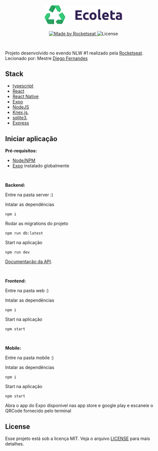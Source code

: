 <h4 align="center">
<img src="https://github.com/marcos012/ecoleta/blob/master/web/src/assets/logo.svg" width="250px" /><br>
</h4>
<p align="center">
  <a href="https://rocketseat.com.br">
    <img alt="Made by Rocketseat" src="https://img.shields.io/badge/made%20by-Rocketseat-red">
  </a>
  <img alt="License" src="https://img.shields.io/badge/license-MIT-red">
</p>

<br>

Projeto desenvolvido no evendo NLW #1 realizado pela [Rocketseat](https://rocketseat.com.br).
Lecionado por: Mestre [Diego Fernandes](https://github.com/diego3g)

## Stack

- [typescript](https://github.com/Microsoft/TypeScript)
- [React](https://github.com/facebook/react)
- [React Native](https://github.com/facebook/react-native)
- [Expo](https://expo.io/)
- [NodeJS](https://nodejs.org/en/)
- [Knex.js](http://knexjs.org/),
- [sqlite3](https://www.sqlite.org/index.html),
- [Express](https://expressjs.com/pt-br/)
  
## Iniciar aplicação
**Pré-requisitos:** <br>

- [Node/NPM](https://nodejs.org/en/) <br>
- [Expo](https://expo.io/) instalado globalmente
<br>

**Backend:**

Entre na pasta server :)

Intalar as dependências
```
npm i
```
Rodar as migrations do projeto
```
npm run db:latest
```
Start na aplicação
```
npm run dev
```
[Documentação da API](https://github.com/marcos012/ecoleta/blob/master/server/README.md).

<br />

**Frontend:**

Entre na pasta web :)

Intalar as dependências
```
npm i
```
Start na aplicação
```
npm start
```
<br />

**Mobile:**

Entre na pasta mobile :)

Intalar as dependências
```
npm i
```
Start na aplicação
```
npm start
```
Abra o app do Expo  disponivel nas app store e google play e escaneie o QRCode fornecido pelo terminal
<br />

## License

Esse projeto está sob a licença MIT. Veja o arquivo [LICENSE](LICENSE) para mais detalhes.

